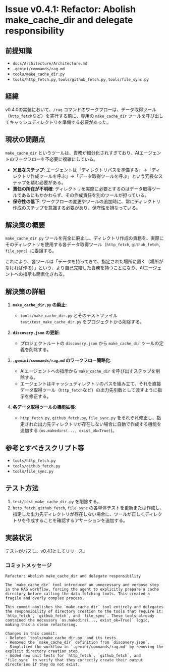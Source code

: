 # Issue v0.4.1: Refactor: Abolish make_cache_dir and delegate responsibility

## 前提知識
- `docs/Architecture/Architecture.md`
- `.gemini/commands/rag.md`
- `tools/make_cache_dir.py`
- `tools/http_fetch.py`, `tools/github_fetch.py`, `tools/file_sync.py`

## 経緯
v0.4.0の実装において、`/rag` コマンドのワークフローは、データ取得ツール（`http_fetch`など）を実行する前に、専用の `make_cache_dir` ツールを呼び出してキャッシュディレクトリを準備する必要があった。

## 現状の問題点
`make_cache_dir` というツールは、責務が細分化されすぎており、AIエージェントのワークフローを不必要に複雑にしている。

- **冗長なステップ**: エージェントは「ディレクトリパスを準備する」→「ディレクトリ作成ツールを呼ぶ」→「データ取得ツールを呼ぶ」という冗長なステップを踏む必要がある。
- **責任の所在が不明確**: ディレクトリを実際に必要とするのはデータ取得ツールであるにもかかわらず、その作成責任を別のツールが担っている。
- **保守性の低下**: ワークフローの変更やツールの追加時に、常にディレクトリ作成のステップを意識する必要があり、保守性を損なっている。

## 解決策の概要
`make_cache_dir.py` ツールを完全に廃止し、ディレクトリ作成の責務を、実際にそのディレクトリを使用する各データ取得ツール（`http_fetch`, `github_fetch`, `file_sync`）に委譲する。

これにより、各ツールは「データを持ってきて、指定された場所に置く（場所がなければ作る）」という、より自己完結した責務を持つことになり、AIエージェントへの指示も簡素化される。

## 解決策の詳細
1.  **`make_cache_dir.py` の廃止**:
    - `tools/make_cache_dir.py` とそのテストファイル `test/test_make_cache_dir.py` をプロジェクトから削除する。

2.  **`discovery.json` の更新**:
    - プロジェクトルートの `discovery.json` から `make_cache_dir` ツールの定義を削除する。

3.  **`.gemini/commands/rag.md` のワークフロー簡略化**:
    - AIエージェントへの指示から `make_cache_dir` を呼び出すステップを削除する。
    - エージェントはキャッシュディレクトリのパスを組み立て、それを直接データ取得ツール（`http_fetch`など）の出力先引数として渡すように指示を修正する。

4.  **各データ取得ツールの機能拡張**:
    - `http_fetch.py`, `github_fetch.py`, `file_sync.py` をそれぞれ修正し、指定された出力先ディレクトリが存在しない場合に自動で作成する機能を追加する (`os.makedirs(..., exist_ok=True)`)。

## 参考とすべきスクリプト等
- `tools/http_fetch.py`
- `tools/github_fetch.py`
- `tools/file_sync.py`

## テスト方法
1.  `test/test_make_cache_dir.py` を削除する。
2.  `http_fetch`, `github_fetch`, `file_sync` の各単体テストを更新または作成し、指定した出力先ディレクトリが存在しない場合に、ツールが正しくディレクトリを作成することを確認するアサーションを追加する。

## 実装状況
テストがパスし、v0.4.1としてリリース。

### コミットメッセージ

```
Refactor: Abolish make_cache_dir and delegate responsibility

The `make_cache_dir` tool introduced an unnecessary and verbose step in the RAG workflow, forcing the agent to explicitly prepare a cache directory before calling the data fetching tools. This created a fragile and overly complex process.

This commit abolishes the `make_cache_dir` tool entirely and delegates the responsibility of directory creation to the tools that require it: `http_fetch`, `github_fetch`, and `file_sync`. These tools already contained the necessary `os.makedirs(..., exist_ok=True)` logic, making this a clean refactoring.

Changes in this commit:
- Deleted `tools/make_cache_dir.py` and its tests.
- Removed the `make_cache_dir` definition from `discovery.json`.
- Simplified the workflow in `.gemini/commands/rag.md` by removing the explicit directory creation step.
- Added new unit tests for `http_fetch`, `github_fetch`, and `file_sync` to verify that they correctly create their output directories if they do not exist.
```
